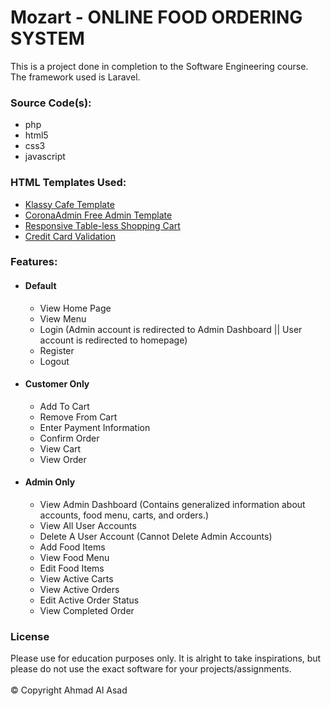# Mozart - ONLINE FOOD ORDERING SYSTEM

This is a project done in completion to the Software Engineering course.
The framework used is Laravel.

### Source Code(s):

- php
- html5
- css3
- javascript

### HTML Templates Used:

- [Klassy Cafe Template](https://templatemo.com/tm-558-klassy-cafe/)
- [CoronaAdmin Free Admin Template](https://github.com/BootstrapDash/corona-free-dark-bootstrap-admin-template)
- [Responsive Table-less Shopping Cart](https://codepen.io/alex_rodrigues/pen/ABGdg)
- [Credit Card Validation](https://codepen.io/hswd/full/JYvgBW)

### Features:

- #### Default
    - View Home Page
    - View Menu
    - Login (Admin account is redirected to Admin Dashboard || User account is redirected to homepage)
    - Register
    - Logout
- #### Customer Only
    - Add To Cart
    - Remove From Cart
    - Enter Payment Information
    - Confirm Order
    - View Cart
    - View Order
- #### Admin Only
    - View Admin Dashboard (Contains generalized information about accounts, food menu, carts, and orders.)
    - View All User Accounts
    - Delete A User Account (Cannot Delete Admin Accounts)
    - Add Food Items
    - View Food Menu
    - Edit Food Items
    - View Active Carts
    - View Active Orders
    - Edit Active Order Status
    - View Completed Order

### License

Please use for education purposes only. It is alright to take inspirations, but please do not use the exact software for your projects/assignments.
<br><br>© Copyright Ahmad Al Asad
